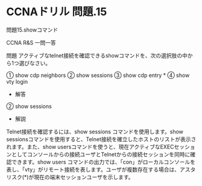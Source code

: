 # CCNAドリル 問題.15

問題15.showコマンド

CCNA R&S 一問一答

問題
アクティブなtelnet接続を確認できるshowコマンドを、次の選択肢の中から1つ選びなさい。

① show cdp neighbors
② show sessions
③ show cdp entry *
④ show vty login

- 解答

② show sessions

- 解説

Telnet接続を確認するには、show sessions コマンドを使用します。show sessionsコマンドを使用すると、Telnet接続を確立したホストのリストが表示されます。また、show usersコマンドを使うと、現在アクティブなEXECセッションとしてコンソールからの接続ユーザとTelnetからの接続セッションを同時に確認できます。show users コマンドの出力では、「con」がローカルコンソールを表し、「vty」がリモート接続を表します。ユーザが複数存在する場合は、アスタリスク(*)が現在の端末セッションユーザを示します。